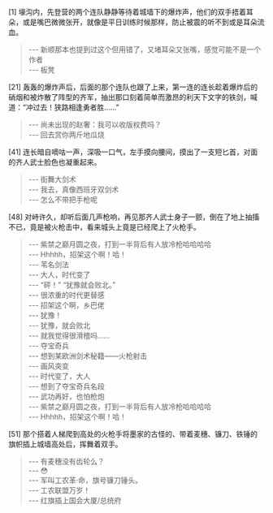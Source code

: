 
[1] 壕沟内，先登营的两个连队静静等待着城墙下的爆炸声，他们的双手捂着耳朵，或是嘴巴微微张开，就像是平日训练时候那样，防止被震的听不到或是耳朵流血。
>--- 新顺那本也提到过这个但用错了，又堵耳朵又张嘴，感觉可能不是一个作者<br>
>--- 板凳<br>

[21] 轰轰的爆炸声后，后面的那个连队也跟了上来，第一连的连长趁着爆炸后的硝烟和被炸散了阵型的齐军，抽出那口刻着简单而激昂的利天下文字的铁剑，喊道：“冲过去！狭路相逢勇者胜……”
>--- 尚未出现的赵奢：我可以收版权费吗？<br>
>--- 回去赏你两斤地瓜烧<br>

[41] 连长暗自嘀咕一声，深吸一口气，左手摸向腰间，摸出了一支短匕首，对面的齐人武士脸色也凝重起来。
>--- 街舞大剑术<br>
>--- 我去，真像西班牙双剑术<br>
>--- 怎么不带把手枪呢<br>

[48] 对峙许久，却听后面几声枪响，再见那齐人武士身子一颤，倒在了地上抽搐不已，竟是被火枪击中，看来城头上竟是已经爬上了火枪手。
>--- 紫禁之巅月圆之夜，打到一半背后有人放冷枪哈哈哈哈<br>
>--- Hhhhh，招架这个啊！哈！<br>
>--- 苇名剑法<br>
>--- 大人，时代变了<br>
>--- “砰！”
“犹豫就会败北。”<br>
>--- 很浓重的时代更替感<br>
>--- 招架这个啊，乡巴佬<br>
>--- 犹豫！<br>
>--- 犹豫，就会败北<br>
>--- 就我觉得很滑稽吗……<br>
>--- 夺宝奇兵<br>
>--- 想到某欧洲剑术秘籍——火枪射击<br>
>--- 画风突变<br>
>--- 时代变了，大人<br>
>--- 想到了夺宝奇兵名段<br>
>--- 武功再好，也怕枪炮<br>
>--- 紫禁之巅月圆之夜，打到一半背后有人放冷枪哈哈哈哈<br>
>--- Hhhhh，招架这个啊！哈！<br>

[51] 那个搭着人梯爬到高处的火枪手将墨家的古怪的、带着麦穗、镰刀、铁锤的旗帜插上城墙高处后，挥舞着双手。
>--- 有麦穗没有齿轮么？<br>
>--- 😳<br>
>--- 军叫工农革·命，旗号镰刀锤头。<br>
>--- 工农联盟万岁！<br>
>--- 红旗插上国会大厦/总统府<br>

